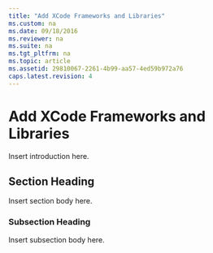 ```yaml
---
title: "Add XCode Frameworks and Libraries"
ms.custom: na
ms.date: 09/18/2016
ms.reviewer: na
ms.suite: na
ms.tgt_pltfrm: na
ms.topic: article
ms.assetid: 29810067-2261-4b99-aa57-4ed59b972a76
caps.latest.revision: 4
---
```

# Add XCode Frameworks and Libraries
Insert introduction here.  
  
## Section Heading  
 Insert section body here.  
  
### Subsection Heading  
 Insert subsection body here.